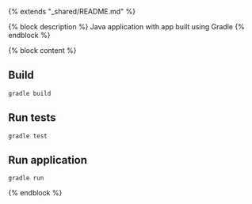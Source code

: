 {% extends "_shared/README.md" %}

{% block description %}
Java application with app built using Gradle
{% endblock %}

{% block content %}
## Build

```
gradle build
```

## Run tests

```
gradle test
```

## Run application

```
gradle run
```
{% endblock %}
